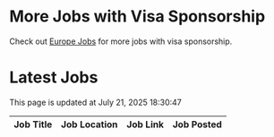 # More Jobs with Visa Sponsorship

Check out [Europe Jobs](https://github.com/sureshparimi/europejobs#latest-jobs) for more jobs with visa sponsorship.

# Latest Jobs

This page is updated at July 21, 2025 18:30:47

| Job Title | Job Location | Job Link | Job Posted |
| --- | --- | --- | --- |
